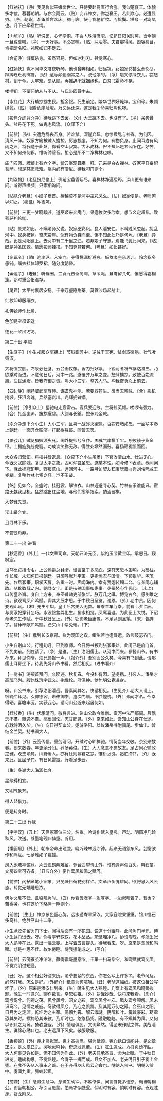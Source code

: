 <!-- { "loadSidebar": true } -->
【红衲袄】〔净〕我见你似巫娥出世尘。只待要赴高唐行合卺。我似楚襄王。体貌多才俊。暮暮朝朝。与你会雨云。〔贴〕妾非神女。你岂襄王。若此欺心。必遭显戮。〔净〕胡说。准备着合欢床。裯与衾。快与我整新妆。巧梳鬓。堪夸一对鸾凰也。月下应牵宿世绳。

【山坡羊】〔贴〕听说罢。心怀怨恨。不由人珠泪流滚。记那日阳关别离。岂今朝一旦成虀粉。〔净〕一天好事。不必怨嗔。〔贴〕两泪零。夫君那得闻。毁容剔目。肯把淸名殒。视死如归不足云。

〔合前净〕慷慨杀身。虽然容易。但如冰利刃。甚觉寒心。 

【红衲袄】岂不闻卓文君夜听琴。他也曾奔相如。归昼锦。女娘家说甚么彝伦尽。跸跸班班利嘴唇。〔贴〕这等顚倒纲常之人。说他怎的。〔净〕堪笑你绿衣儿。忒恁村。到于今。入牢笼。须从顺。再推辞不就姻缘也。白刃飞霜命不存。

喽啰们。不要问他从与不从。与我带回营中去。 

【水红花】大行劫掠掳生民。抢金银。死生前定。繁华世界好乾坤。宝和珍。朱颜绿鬓。〔贴〕眼看危崖险峻。万丈远还深。这是我复命喜归阴也啰。

〔投崖介虎背介净〕待我跳下去罢。〔众〕大王跳下去。也没有了。〔净〕呆狗骨头。牡丹花下死。做鬼也风流。〔众诨下介〕 

【前腔】〔贴〕突遭危乱丧吾身。苦难禁。深崖弃殒。忽惊眼乱与神昏。为何因。淸风一阵。奴家方纔被贼人掳掠。厉志投崖。不知为何。有物负身。止闻耳边有风雨之声。将我送于此处。你看空山寂寞。古木成林。但不知此是甚么所在。好苦。又不知何州何郡。惟听钟磬音。想必是所不二净禅林也啰。

庙门虽闭。牌额上有六个字。紫云峯观音庵。呀。元来是白衣禅林。奴家平日奉祀菩萨。想是慈悲救难。庵内必有僧尼。待我叩门则个。 

【刘泼帽】〔老旦扮尼僧上〕佛前宝鼎香烟尽。喜禅林净遍松筠。深山更有谁来问。听得声唤频。只索相询问。

〔贴见介老旦〕小娘子稽首。檀越莫不是河中巫彩凤么。〔贴〕奴家便是。老师何以知之。〔老旦〕昨夜呵。 

【前腔】三更一梦跷蹊甚。道巫姬来奔庵门。果逢妆次多欣幸。想节义定超羣。致菩萨相怜悯。

〔贴〕原来如此。不瞒老师父说。奴家巫彩凤。良人潘安仁。不料贼风忽起。扰乱河中。奴身被掳。奋志投崖。似有物负身而至。但不知此处乃是何地。〔老旦〕异哉。此是河阳道上。去河中有二千里之遥。若非娘子守志。焉能飞到此间来。〔贴〕旣是神圣匡救。情愿投师挂搭。不知尊意若何。〔老旦〕如此甚好。 

【东瓯令】〔贴〕逃尘网。入空门。寻得桃源好避身。皈依法座承恩训。怜念我多愚钝。缁衣挂体卸罗裙。随分度朝昏。

【金莲子】〔老旦〕听诉因。三贞九烈全闺阃。草茅庵。且淹留几旬。惟愿得喜相逢。那时重会旧温存。

【尾声】太平村裏居安稳。千峯万壑隐荆蓁。莫管沙场起战尘。

红妆卸却服缁衣。

礼佛投师作比尼。

色卽是空须识透。

莲花一朵出污泥。 

第二十出
平贼

【生查子】〔小生戎服众军拥上〕节钺鎭河中。逆贼干天宪。仗剑取渠魁。壮气凌霄汉。

大将宜尝胆。龙泉必在身。云台画仪像。皆为扫妖氛。下官前者将书荐达潘生。乃欲乘时而进。不意旬日后。河中一路。遂罹齐万年之变。放肆掳掠。致使百姓流离。生民涂炭。皆我守御之责。叫大小三军。整齐人马。与我奋勇杀上前去。 

【四边静】阐扬威武军容赫。谋谟鬼神测。若要救苍生。须当去残贼。〔合〕乘机掩袭。狂沮奔魄。兵器塞峦川。光辉拥锋镝。

【前腔】〔净引众上〕星驰电走轰雷击。官兵要迎敌。主将甚英雄。喽啰有强力。〔合〕扎金裹赤。旌旗耀碧。大剑与长鎗。蛇矛对金戟。

〔杀介净走下介小生〕大小三军。且喜一战殄灭渠魁。百姓安堵如故。一面写本奏上朝廷。一面开仓赈济。打起得胜鼓。回营去罢。 

【耍孩儿】贼徒猖獗须臾死。阃外提师号令齐。炎威气岸横千里。身披锁子黄金甲。士拥旌旄统虎貔。功成谈笑称无敌。得胜处塡然画鼓。喜扬鞭奏凯而回。

大众各归营伍。将校并皆退息。〔众应下介小生吊场〕下官放情山水。仕进无心。今旣灭寇除残。复见太平之象。固可仰答圣恩。遂某本性。如今修下表章。奏闻阙下。就此挂冠卸甲。野服葛巾。远回河中。一路寻访契友嵇康阮籍向秀刘伶阮咸王戎辈。复整竹林七贤之好。岂不乐哉。 

【煞】见如今。全盛时。挂冠裳。解铁衣。山林远避寻心契。竹林有乐谁能识。宦路无媒我见机。猛然跳出红尘地。与他们搊筝拨索。酌酒谈棋。

大梦谁先觉。

深山最合宜。

且寻林下乐。

不管是和非。 

第二十一出
进谒

【秋蕊香】〔外上〕一代文章司命。天朝开济元臣。紫袍玉带黄金印。承恩日。觐枫宸。

世笃忠贞播令名。上公赐爵总铨衡。谩言臣子多恩庇。深荷天恩本圣明。为砥柱。作长城。未知何日报朝廷。只须丹献升平策。更抱忧君与国情。下官张华。字茂先。位居冢宰。职掌天曹。名重一时。声闻海内。幸有贾逵裴頠二公。与某同心辅政。以致数载之内。朝野安宁。正是扶持国事如家事。尽把愁心作喜心。〔末上〕口传皇帝旨。身自上方来。奉圣旨勑吏部张华。朕万几之暇。博览古今。感关雎之诗。欲观鸾凤和鸣赋。卿其大展才思。于中秋日呈览。谢恩。〔外〕老中贵。因何要观此赋。〔末〕先生不知。皇上后宫美人无数。每乘羊车行幸。前者七夕佳辰。与贾淑妃穿针乞巧。水泼银盆弄化生。鱼水相投。凤鸾喜遇。为此圣上大悦。下诏命老先生作赋。于中秋日呈上。〔外〕窃虑老臣庸愚。不足以副圣望。〔末〕吿辞了。留神奉献和鸣赋。任买山中紫兔毫。〔下〕 

【前腔】〔生〕纔到长安京郡。欲为观国之宾。鲰生若也逢昌运。敢言鼓瑟齐门。

小生自别山公。行程旬月。已到京师。今日将书投到张冢宰处。此间已是府门首。不免向前。列位请了。〔净〕是谁。〔生〕洛阳儒士。从河中而来。都督山爷。有书荐来。拜见你爷。烦兄通报一声。〔报介外〕吾别山公久矣。今喜有书到此。请那儒士耳房坐下。待我先将山爷书看。然后相见。〔进书看介〕 

【一封书】涛顿首拜问。久暌违。秋复春。今投札有因。望提携。引彼人。潘岳才高班马列。腹饱珠玑学武文。抱经纶。冠儒绅。伏乞明公容进身。

呀。山公书来。引荐洛阳潘岳。吾素闻其名。快请相见。〔生见介〕老大人请上。容晚生拜见。久仰德容。未伸御李。造次门墙。不胜惶愧。〔外〕素闻才名。今幸得晤。喜瞻丰范。实获我心。请问山公近来起居何如。 

【桂枝香】〔生〕伏承淸问。敬将言进。论山公政令维新。鎭河中法严都阃。且飘逸不羣。飘逸不羣。高谈阔论。志甘肥遯。〔外〕原来如此。吾知山公身在仕途。心耽诗酒久矣。〔生〕向日得契山公。遨游洛阳。以故潘岳得附骥尾。步仙尘。曾结金兰契。持书谒大人。

【前腔】〔外〕云笺传信。重劳淸问。开缄时心旷神驰。情契当年交敬。奈别来数春。别来数春。年更余分闰。荐扬英俊。〔生〕大人念念不忘故友。足占同心辅政之雅。晚生琐尾。山野庸人。亦有仕则慕君之念。惟祈汲引。曷胜欣忭。〔外〕旣来此。且屈予门。有日风雷振。行看足步云。

〔生〕多谢大人海涵仁育。 

星聚得相宜。

文明气象齐。

得人轻借力。

便是转身时。 

第二十二出
作赋

【字字双】〔丑上〕天官冢宰位三公。名重。吟诗作赋入皇宫。声动。明窗净几趁秋风。吹送。纸墨笔砚四仙童。听用。

【懒画眉】〔外上〕朝来帝命出曈胧。晓听疎林远寺钟。起来无语怨东风。芸窗欲作和鸣赋。七步难如子建雄。

风入池塘亭馆秋。片云孤鹤两难留。登台遥望靑山外。惟有蝉声催白头。叫纸童。文房四宝可齐备。〔丑应介外〕要作鸾凤和鸣之赋呵。 

【前腔】闲拈彩笔小窗东。只见映日荷花别样红。文章声价愧难同。欲将思入风云态。转觉无端睡思浓。

偶尔文思不佳。且稳睡片时。〔丑〕你看我老爷一边写字。一边就睡着了。我也辛苦得紧。也在这阶下略睡一睡则个。 

【前腔】〔生上〕神京景色豁心胸。远水遥岑翠黛浓。大家庭院果重重。锦川怪石多奇样。绝胜巫山十二峯。

小生承茂先留为门下士。闻得后面有一所花园。说道十分幽静。此间角门半开。待小生挨门进去。呀。你看亭轩寂寂。花木丛丛。那壁厢净几。排设笔砚。却怎生张大人熟睡在此。露出一幅云笺。上写着五言提头。待我看来。呀。原来是鸾凤和鸣赋。想是神思不佳。故尔倦睡。待我援笔成之。〔写介〕 

【前腔】云笺蚕茧净溶溶。蘸得霜毫墨意浓。千军一扫马羣空。和鸣赋就鸾交凤。不觉花阴过短蓬。

〔丑〕呀。这个相公好没来历。老爷要紧的东西。你怎么写上许多字。老爷问及。必然打我。怎么是好。〔外醒介〕纸童为何喧嚷。〔丑〕老爷这幅纸。被这位相公写坏了。〔外〕原来是潘安仁到来。〔生〕晚生见大人熟睡。几案上有鸾凤和鸣赋拟题。晚生一时意兴。聊作数言。幸恕狂妄。〔外〕妙哉妙哉。快将来我看。〔念介〕鸾兮鸾兮。何德之蔼。凤兮凤兮。昭文之彩。鸾交凤兮神庥。凤友鸾兮颐解。凤未识鸾兮。见情之戚戚。鸾欲得凤兮。乃心之凯凯。及其翔万仞之巓。会巫山之阳。日月为之定盟。乾坤为之主宰。鸣彻九霄。解云叆叇。阴阳和叶。震巽豪彩。葛覃恐其失时。摽梅恐其来欲。乃斯时也。悠悠扬扬。融融睦睦。有不知其为凤。又何以识凤之为鸾。猗欤盛哉。〔外〕情理俱到。文词烨然。得屈宋作赋之体。美哉潘生。眞锦心绣口也。老夫远拜下风矣。敬服敬服。 

【香柳娘】〔外〕羡才高拟嵩。羡才高拟嵩。堪为赋颂。锦心绣口谁能共。是文章正宗。是文章正宗。掷地似鸣钟。奇思过晁董。〔生〕狂生偶成。方将负愧不胜。大人何事见许如是。但不知何为作此。〔外〕老夫前承圣旨。命为此赋。于中秋日进览。适纔构思。不觉熟睡。今得子一挥而成。且文不加点。老夫明日引子奏上金銮。在我不失以人事主之诚。在子亦得以庆风云之会也。明朝入禁中。明朝入禁中。奏闻九重。腾蛟起凤。

【前腔】〔生〕念鲰生幼冲。念鲰生幼冲。不胜惭悚。闻言自觉多惶恐。谢当朝相公。谢当朝相公。荐引及愚蒙。怕庸才似酰瓮。倘明时有容。倘明时有容。奇观胜逢。扳龙附凤。

